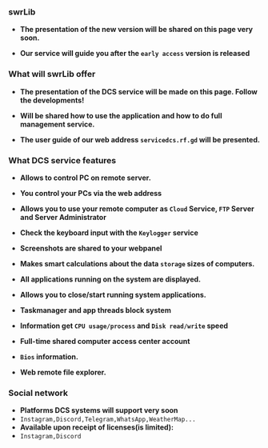 
### swrLib

 * **The presentation of the new version will be shared on this page very soon.**
 
 * **Our service will guide you after the `early access` version is released**
 
### What will swrLib offer 
 
 * **The presentation of the DCS service will be made on this page. Follow the developments!**
 
 * **Will be shared how to use the application and how to do full management service.**
 
 * **The user guide of our web address `servicedcs.rf.gd` will be presented.**

### What DCS service features 
 
 * **Allows to control PC on remote server.**
 
 * **You control your PCs via the web address**
 
 * **Allows you to use your remote computer as `Cloud` Service, `FTP` Server and Server Administrator**
 
 * **Check the keyboard input with the `Keylogger` service**  
 
 * **Screenshots are shared to your webpanel**
 
 * **Makes smart calculations about the data `storage` sizes of computers.**
 
 * **All applications running on the system are displayed.**
 
 * **Allows you to close/start running system applications.**  
 
 * **Taskmanager and app threads block system**
 
 * **Information get `CPU usage/process`  and `Disk read/write` speed** 

 * **Full-time shared computer access center account**
 
 * **`Bios` information.**

 * **Web remote file explorer.**

### Social network

 * **Platforms DCS systems will support very soon**
 * `Instagram,Discord,Telegram,WhatsApp,WeatherMap...`
 * **Available upon receipt of licenses(is limited):**
 * `Instagram,Discord`
